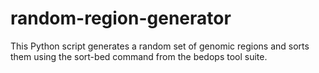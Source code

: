 # random-region-generator
This Python script generates a random set of genomic regions and sorts them using the sort-bed command from the bedops tool suite.
